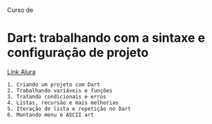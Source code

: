 Curso de
# Dart: trabalhando com a sintaxe e configuração de projeto

[Link Alura](https://cursos.alura.com.br/course/dart-trabalhando-sintaxe-configuracao-projeto)

    1. Criando um projeto com Dart
    2. Trabalhando variáveis e funções
    3. Tratando condicionais e erros
    4. Listas, recursão e mais melhorias
    5. Iteração de lista e repetição no Dart
    6. Montando menu e ASCII art 